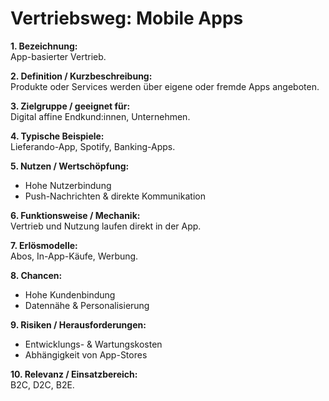 # Vertriebsweg: Mobile Apps

**1. Bezeichnung:**  
App-basierter Vertrieb.  

**2. Definition / Kurzbeschreibung:**  
Produkte oder Services werden über eigene oder fremde Apps angeboten.  

**3. Zielgruppe / geeignet für:**  
Digital affine Endkund:innen, Unternehmen.  

**4. Typische Beispiele:**  
Lieferando-App, Spotify, Banking-Apps.  

**5. Nutzen / Wertschöpfung:**  
- Hohe Nutzerbindung  
- Push-Nachrichten & direkte Kommunikation  

**6. Funktionsweise / Mechanik:**  
Vertrieb und Nutzung laufen direkt in der App.  

**7. Erlösmodelle:**  
Abos, In-App-Käufe, Werbung.  

**8. Chancen:**  
- Hohe Kundenbindung  
- Datennähe & Personalisierung  

**9. Risiken / Herausforderungen:**  
- Entwicklungs- & Wartungskosten  
- Abhängigkeit von App-Stores  

**10. Relevanz / Einsatzbereich:**  
B2C, D2C, B2E.  
